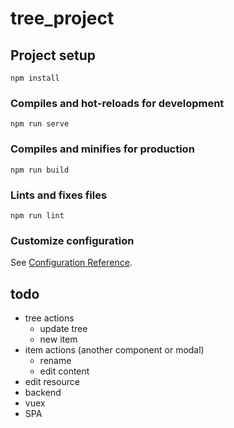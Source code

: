 # tree_project

## Project setup
```
npm install
```

### Compiles and hot-reloads for development
```
npm run serve
```

### Compiles and minifies for production
```
npm run build
```

### Lints and fixes files
```
npm run lint
```

### Customize configuration
See [Configuration Reference](https://cli.vuejs.org/config/).


## todo 
+ tree actions
  + update tree
  + new item
+ item actions (another component or modal)
  + rename
  + edit content 
+ edit resource
+ backend
+ vuex
+ SPA